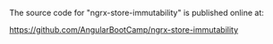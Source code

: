 The source code for "ngrx-store-immutability" is published online at:

https://github.com/AngularBootCamp/ngrx-store-immutability

